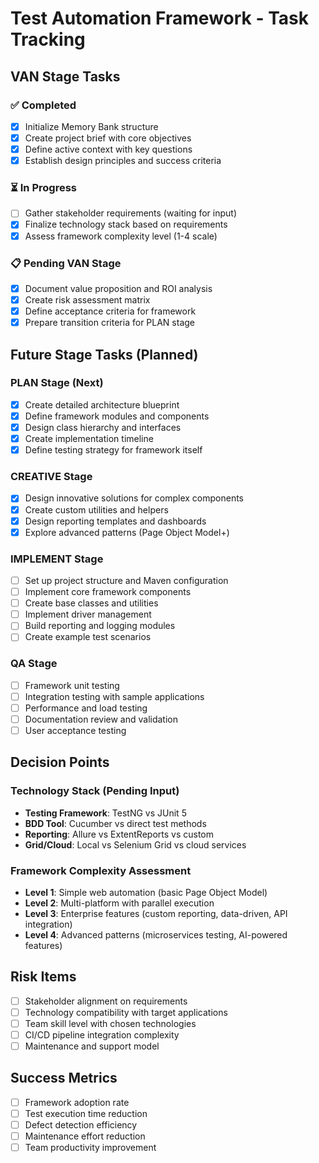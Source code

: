 # Test Automation Framework - Task Tracking

## VAN Stage Tasks
### ✅ Completed
- [x] Initialize Memory Bank structure
- [x] Create project brief with core objectives
- [x] Define active context with key questions
- [x] Establish design principles and success criteria

### ⏳ In Progress
- [ ] Gather stakeholder requirements (waiting for input)
- [x] Finalize technology stack based on requirements
- [x] Assess framework complexity level (1-4 scale)

### 📋 Pending VAN Stage
- [x] Document value proposition and ROI analysis
- [x] Create risk assessment matrix
- [x] Define acceptance criteria for framework
- [x] Prepare transition criteria for PLAN stage

## Future Stage Tasks (Planned)

### PLAN Stage (Next)
- [x] Create detailed architecture blueprint
- [x] Define framework modules and components
- [x] Design class hierarchy and interfaces
- [x] Create implementation timeline
- [x] Define testing strategy for framework itself

### CREATIVE Stage
- [x] Design innovative solutions for complex components
- [x] Create custom utilities and helpers
- [x] Design reporting templates and dashboards
- [x] Explore advanced patterns (Page Object Model+)

### IMPLEMENT Stage
- [ ] Set up project structure and Maven configuration
- [ ] Implement core framework components
- [ ] Create base classes and utilities
- [ ] Implement driver management
- [ ] Build reporting and logging modules
- [ ] Create example test scenarios

### QA Stage
- [ ] Framework unit testing
- [ ] Integration testing with sample applications
- [ ] Performance and load testing
- [ ] Documentation review and validation
- [ ] User acceptance testing

## Decision Points
### Technology Stack (Pending Input)
- **Testing Framework**: TestNG vs JUnit 5
- **BDD Tool**: Cucumber vs direct test methods
- **Reporting**: Allure vs ExtentReports vs custom
- **Grid/Cloud**: Local vs Selenium Grid vs cloud services

### Framework Complexity Assessment
- **Level 1**: Simple web automation (basic Page Object Model)
- **Level 2**: Multi-platform with parallel execution
- **Level 3**: Enterprise features (custom reporting, data-driven, API integration)
- **Level 4**: Advanced patterns (microservices testing, AI-powered features)

## Risk Items
- [ ] Stakeholder alignment on requirements
- [ ] Technology compatibility with target applications
- [ ] Team skill level with chosen technologies
- [ ] CI/CD pipeline integration complexity
- [ ] Maintenance and support model

## Success Metrics
- [ ] Framework adoption rate
- [ ] Test execution time reduction
- [ ] Defect detection efficiency
- [ ] Maintenance effort reduction
- [ ] Team productivity improvement 